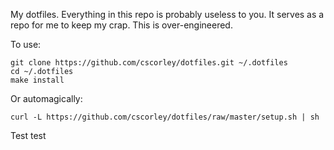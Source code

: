 My dotfiles. Everything in this repo is probably useless to you. It serves as
a repo for me to keep my crap. This is over-engineered. 

To use:

    git clone https://github.com/cscorley/dotfiles.git ~/.dotfiles
    cd ~/.dotfiles
    make install

Or automagically:

    curl -L https://github.com/cscorley/dotfiles/raw/master/setup.sh | sh

Test
test
